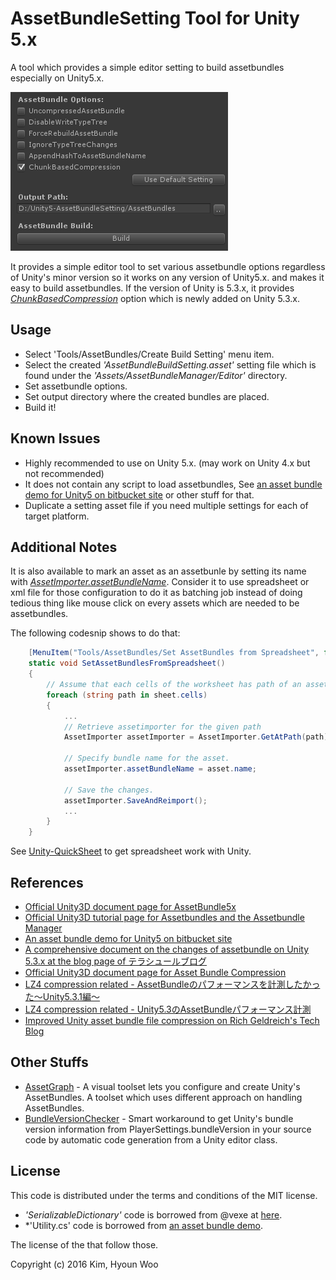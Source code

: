 AssetBundleSetting Tool for Unity 5.x
================================

A tool which provides a simple editor setting to build assetbundles especially on Unity5.x.


![ setting](./Images/setting.png "setting")


It provides a simple editor tool to set various assetbundle options regardless of Unity's minor version so it works on any version of Unity5.x. and makes it easy to build assetbundles. 
If the version of Unity is 5.3.x, it provides *[ChunkBasedCompression](http://docs.unity3d.com/ScriptReference/BuildAssetBundleOptions.ChunkBasedCompression.html)* option which is newly added on Unity 5.3.x.


Usage
-----

* Select 'Tools/AssetBundles/Create Build Setting' menu item.
* Select the created *'AssetBundleBuildSetting.asset'* setting file which is found under the *'Assets/AssetBundleManager/Editor'* directory.
* Set assetbundle options.
* Set output directory where the created bundles are placed.
* Build it!


Known Issues
------------
* Highly recommended to use on Unity 5.x. (may work on Unity 4.x but not recommended)
* It does not contain any script to load assetbundles, See [an asset bundle demo for Unity5 on bitbucket site](https://bitbucket.org/Unity-Technologies/assetbundledemo) or other stuff for that.
* Duplicate a setting asset file if you need multiple settings for each of target platform.


Additional Notes
----------------

It is also available to mark an asset as an assetbunle by setting its name with *[AssetImporter.assetBundleName](http://docs.unity3d.com/ScriptReference/AssetImporter-assetBundleName.html)*.
Consider it to use spreadsheet or xml file for those configuration to do it as batching job instead of doing tedious thing like mouse click on every assets which are needed to be assetbundles.

The following codesnip shows to do that: 

```csharp
    [MenuItem("Tools/AssetBundles/Set AssetBundles from Spreadsheet", false, 0)]
    static void SetAssetBundlesFromSpreadsheet()
    {
        // Assume that each cells of the worksheet has path of an asset and a name of assetbundle
        foreach (string path in sheet.cells)
        {
            ...
            // Retrieve assetimporter for the given path
            AssetImporter assetImporter = AssetImporter.GetAtPath(path);

            // Specify bundle name for the asset.
            assetImporter.assetBundleName = asset.name;

            // Save the changes.
            assetImporter.SaveAndReimport();
            ...
        }
    }

```

See [Unity-QuickSheet](https://github.com/kimsama/Unity-QuickSheet) to get spreadsheet work with Unity.


References
----------
* [Official Unity3D document page for AssetBundle5x](http://docs.unity3d.com/500/Documentation/Manual/BuildingAssetBundles5x.html)
* [Official Unity3D tutorial page for Assetbundles and the Assetbundle Manager](https://unity3d.com/kr/learn/tutorials/topics/scripting/assetbundles-and-assetbundle-manager)
* [An asset bundle demo for Unity5 on bitbucket site](https://bitbucket.org/Unity-Technologies/assetbundledemo)
* [A comprehensive document on the changes of assetbundle on Unity 5.3.x at the blog page of テラシュールブログ](http://tsubakit1.hateblo.jp/entry/2015/12/16/233336)
* [Official Unity3D document page for Asset Bundle Compression](http://docs.unity3d.com/Manual/AssetBundleCompression.html)
* [LZ4 compression related - AssetBundleのパフォーマンスを計測したかった～Unity5.3.1編～](http://veniegames.com/?p=262)
* [LZ4 compression related - Unity5.3のAssetBundleパフォーマンス計測](https://www.google.co.kr/url?sa=t&rct=j&q=&esrc=s&source=web&cd=6&cad=rja&uact=8&ved=0ahUKEwjllNOiwqbLAhVBpJQKHQN7DHUQFghJMAU&url=http%3A%2F%2Fqiita.com%2Fvui%2Fitems%2Fe25dacb22c085606e15f&usg=AFQjCNGYACO0hGvksrgCrjs_eecA6Aa5wA&sig2=-8DI6h-Rs8itXw85xmEVkQ&bvm=bv.115339255,d.dGo)
* [Improved Unity asset bundle file compression on Rich Geldreich's Tech Blog](http://richg42.blogspot.kr/2015/01/improved-unity-asset-bundle-file.html)


Other Stuffs
------------

* [AssetGraph](https://github.com/unity3d-jp/AssetGraph) - A visual toolset lets you configure and create Unity's AssetBundles. A toolset which uses different approach on handling AssetBundles.
* [BundleVersionChecker](https://github.com/kayy/BundleVersionChecker) - Smart workaround to get Unity's bundle version information from PlayerSettings.bundleVersion in your source code by automatic code generation from a Unity editor class.

License
-------

This code is distributed under the terms and conditions of the MIT license.

* *'SerializableDictionary'* code is borrowed from @vexe at [here](http://forum.unity3d.com/threads/finally-a-serializable-dictionary-for-unity-extracted-from-system-collections-generic.335797/).
* *'Utility.cs' code is borrowed from [an asset bundle demo](https://bitbucket.org/Unity-Technologies/assetbundledemo). 

The license of the that follow those.

Copyright (c) 2016 Kim, Hyoun Woo

